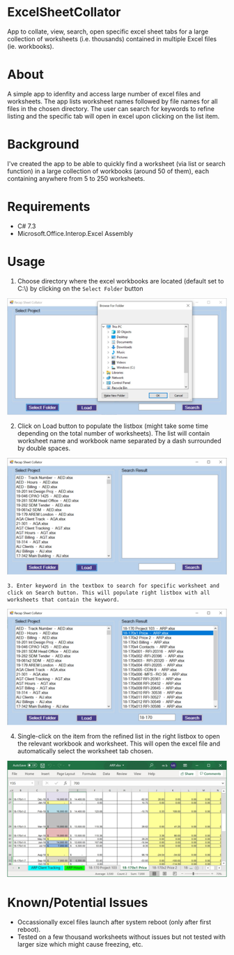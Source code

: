 # ExcelSheetCollator
App to collate, view, search, open specific excel sheet tabs for a large collection of worksheets (i.e. thousands) contained in multiple Excel files (ie. workbooks).

# About
A simple app to idenfity and access large number of excel files and worksheets. The app lists worksheet names followed by file names for all files in the chosen directory. The user can search for keywords to refine listing and the specific tab will open in excel upon clicking on the list item.

# Background
I've created the app to be able to quickly find a worksheet (via list or search function) in a large collection of workbooks (around 50 of them), each containing anywhere from 5 to 250 worksheets. 

# Requirements
  - C# 7.3
  - Microsoft.Office.Interop.Excel Assembly

# Usage
  1. Choose directory where the excel workbooks are located (default set to C:\\) by clicking on the `Select Folder` button
  
  ![](/images/Excel_1.jpg)


  2. Click on Load button to populate the listbox (might take some time depending on the total number of worksheets). The list will contain worksheet name and workbook name separated by a dash surrounded by double spaces.
  
  ![](/images/Excel_2.jpg)


    3. Enter keyword in the textbox to search for specific worksheet and click on Search button. This will populate right listbox with all worksheets that contain the keyword.
  
  ![](/images/Excel_3.jpg)

  4. Single-click on the item from the refined list in the right listbox to open the relevant workbook and worksheet. This will open the excel file and automatically select the worksheet tab chosen.
  
  ![](/images/Excel_4.jpg)

# Known/Potential Issues
  - Occassionally excel files launch after system reboot (only after first reboot).
  - Tested on a few thousand worksheets without issues but not tested with larger size which might cause freezing, etc.
